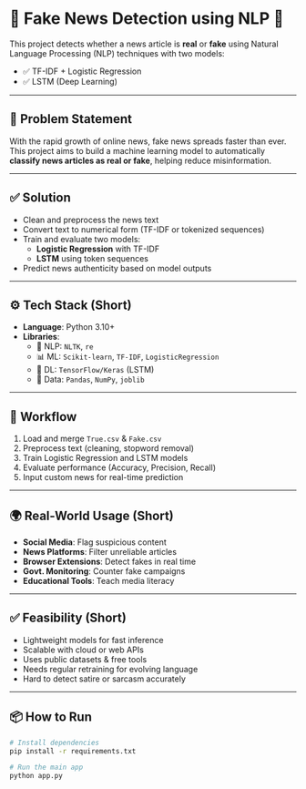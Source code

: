 # 📰 Fake News Detection using NLP 🧠

This project detects whether a news article is **real** or **fake** using Natural Language Processing (NLP) techniques with two models:
- ✅ TF-IDF + Logistic Regression  
- ✅ LSTM (Deep Learning)

---

## 🚀 Problem Statement

With the rapid growth of online news, fake news spreads faster than ever. This project aims to build a machine learning model to automatically **classify news articles as real or fake**, helping reduce misinformation.

---

## ✅ Solution

- Clean and preprocess the news text  
- Convert text to numerical form (TF-IDF or tokenized sequences)  
- Train and evaluate two models:  
  - **Logistic Regression** with TF-IDF  
  - **LSTM** using token sequences  
- Predict news authenticity based on model outputs

---

## ⚙️ Tech Stack (Short)

- **Language**: Python 3.10+  
- **Libraries**:  
  - 🧹 NLP: `NLTK`, `re`  
  - 📊 ML: `Scikit-learn`, `TF-IDF`, `LogisticRegression`  
  - 🤖 DL: `TensorFlow/Keras` (LSTM)  
  - 📁 Data: `Pandas`, `NumPy`, `joblib`  

---

## 🔁 Workflow

1. Load and merge `True.csv` & `Fake.csv`
2. Preprocess text (cleaning, stopword removal)
3. Train Logistic Regression and LSTM models
4. Evaluate performance (Accuracy, Precision, Recall)
5. Input custom news for real-time prediction

---

## 🌍 Real-World Usage (Short)

- **Social Media**: Flag suspicious content  
- **News Platforms**: Filter unreliable articles  
- **Browser Extensions**: Detect fakes in real time  
- **Govt. Monitoring**: Counter fake campaigns  
- **Educational Tools**: Teach media literacy  

---

## ✅ Feasibility (Short)

- Lightweight models for fast inference  
- Scalable with cloud or web APIs  
- Uses public datasets & free tools  
- Needs regular retraining for evolving language  
- Hard to detect satire or sarcasm accurately  

---

## 📦 How to Run

```bash
# Install dependencies
pip install -r requirements.txt

# Run the main app
python app.py
